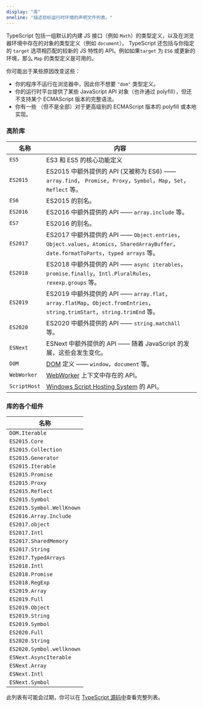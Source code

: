 ```yaml
---
display: "库"
oneline: "描述目标运行时环境的声明文件列表。"
---
```


TypeScript 包括一组默认的内建 JS 接口（例如 `Math`）的类型定义，以及在浏览器环境中存在的对象的类型定义（例如 `document`）。
TypeScript 还包括与你指定的 `target` 选项相匹配的较新的 JS 特性的 API。例如如果`target` 为 `ES6` 或更新的环境，那么 `Map` 的类型定义是可用的。

你可能出于某些原因改变这些：

- 你的程序不运行在浏览器中，因此你不想要 `"dom"` 类型定义。
- 你的运行时平台提供了某些 JavaScript API 对象（也许通过 polyfill），但还不支持某个 ECMAScript 版本的完整语法。
- 你有一些 （但不是全部）对于更高级别的 ECMAScript 版本的 polyfill 或本地实现。

### 高阶库

| 名称         | 内容                                                                                                                                          |
| ------------ | ------------------------------------------------------------------------------------------------------------------------------------------------- |
| `ES5`        | ES3 和 ES5 的核心功能定义                                                                                              |
| `ES2015`     | ES2015 中额外提供的 API (又被称为 ES6) —— `array.find`， `Promise`，`Proxy`，`Symbol`，`Map`，`Set`，`Reflect` 等。               |
| `ES6`        |  ES2015 的别名。                                                                                                                                |
| `ES2016`     | ES2016 中额外提供的 API —— `array.include` 等。                                                                                       |
| `ES7`        |  ES2016 的别名。                                                                                                                                |
| `ES2017`     | ES2017 中额外提供的 API ——  `Object.entries`，`Object.values`，`Atomics`，`SharedArrayBuffer`，`date.formatToParts`，`typed arrays` 等。 |
| `ES2018`     | ES2018 中额外提供的 API ——  `async iterables`，`promise.finally`，`Intl.PluralRules`，`rexexp.groups` 等。                             |
| `ES2019`     | ES2019 中额外提供的 API —— `array.flat`，`array.flatMap`，`Object.fromEntries`，`string.trimStart`，`string.trimEnd` 等。             |
| `ES2020`     | ES2020 中额外提供的 API —— `string.matchAll` 等。                                                                                    |
| `ESNext`     | ESNext 中额外提供的 API —— 随着 JavaScript 的发展，这些会发生变化。                                                       |
| `DOM`        | [DOM](https://developer.mozilla.org/docs/Glossary/DOM) 定义 —— `window`，`document` 等。                                                   |
| `WebWorker`  | [WebWorker](https://developer.mozilla.org/docs/Web/API/Web_Workers_API/Using_web_workers) 上下文中存在的 API。                              |
| `ScriptHost` | [Windows Script Hosting System](https://wikipedia.org/wiki/Windows_Script_Host)   的 API。                                                   |

### 库的各个组件

| 名称                      |
| ------------------------- |
| `DOM.Iterable`            |
| `ES2015.Core`             |
| `ES2015.Collection`       |
| `ES2015.Generator`        |
| `ES2015.Iterable`         |
| `ES2015.Promise`          |
| `ES2015.Proxy`            |
| `ES2015.Reflect`          |
| `ES2015.Symbol`           |
| `ES2015.Symbol.WellKnown` |
| `ES2016.Array.Include`    |
| `ES2017.object`           |
| `ES2017.Intl`             |
| `ES2017.SharedMemory`     |
| `ES2017.String`           |
| `ES2017.TypedArrays`      |
| `ES2018.Intl`             |
| `ES2018.Promise`          |
| `ES2018.RegExp`           |
| `ES2019.Array`            |
| `ES2019.Full`             |
| `ES2019.Object`           |
| `ES2019.String`           |
| `ES2019.Symbol`           |
| `ES2020.Full`             |
| `ES2020.String`           |
| `ES2020.Symbol.wellknown` |
| `ESNext.AsyncIterable`    |
| `ESNext.Array`            |
| `ESNext.Intl`             |
| `ESNext.Symbol`           |

此列表有可能会过期，你可以在 [TypeScript 源码中](https://github.com/microsoft/TypeScript/tree/master/lib)查看完整列表。
